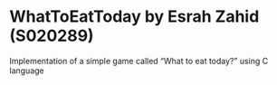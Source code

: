 # WhatToEatToday by Esrah Zahid (S020289)
Implementation of a simple game called “What to eat today?” using C language
